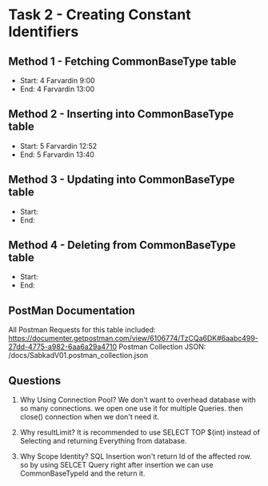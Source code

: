 # Task 2 - Creating Constant Identifiers

## Method 1 - Fetching CommonBaseType table
- Start: 4 Farvardin 9:00
- End: 4 Farvardin 13:00


## Method 2 - Inserting into CommonBaseType table
 - Start: 5 Farvardin 12:52
 - End: 5 Farvardin 13:40


## Method 3 - Updating into CommonBaseType table
 - Start: 
 - End:

## Method 4 - Deleting from CommonBaseType table
 - Start: 
 - End:

## PostMan Documentation
 All Postman Requests for this table included:
  https://documenter.getpostman.com/view/6106774/TzCQa6DK#6aabc499-27dd-4775-a982-6aa6a29a4710
 Postman Collection JSON:
 /docs/SabkadV01.postman_collection.json

## Questions

 1. Why Using Connection Pool?
  We don't want to overhead database with so many connections. we open one use it for multiple Queries. then close() connection when we don't need it.
2. Why resultLimit? 
 It is recommended to use SELECT TOP $(int) instead of Selecting and returning Everything from database.

3. Why Scope Identity?
 SQL Insertion won't return Id of the affected row. so by using SELCET Query right after insertion we can use CommonBaseTypeId and the return it.


